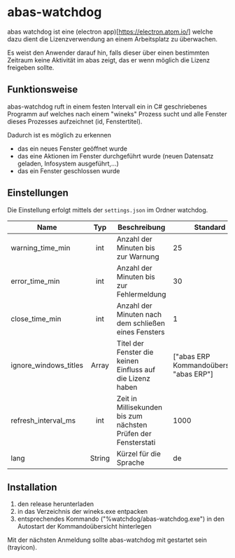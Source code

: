 
# abas-watchdog

abas watchdog ist eine (electron app)[https://electron.atom.io/] welche
dazu dient die Lizenzverwendung an einem Arbeitsplatz zu überwachen.

Es weist den Anwender darauf hin, falls dieser über einen bestimmten Zeitraum keine Aktivität im abas zeigt,
das er wenn möglich die Lizenz freigeben sollte.

## Funktionsweise

abas-watchdog ruft in einem festen Intervall ein in C# geschriebenes Programm auf
welches nach einem "wineks" Prozess sucht und alle Fenster dieses Prozesses
aufzeichnet (id, Fenstertitel).

Dadurch ist es möglich zu erkennen
- das ein neues Fenster geöffnet wurde
- das eine Aktionen im Fenster durchgeführt wurde (neuen Datensatz geladen, Infosystem ausgeführt,...)
- das ein Fenster geschlossen wurde

## Einstellungen

Die Einstellung erfolgt mittels der `settings.json` im Ordner watchdog.

| Name                  |   Typ  | Beschreibung                                                   | Standard                                   |
|-----------------------|:------:|----------------------------------------------------------------|--------------------------------------------|
| warning_time_min      |   int  | Anzahl der Minuten bis zur Warnung                             |                     25                     |
| error_time_min        |   int  | Anzahl der Minuten bis zur Fehlermeldung                       |                     30                     |
| close_time_min        |   int  | Anzahl der Minuten nach dem schließen eines Fensters           |                      1                     |
| ignore_windows_titles |  Array | Titel der Fenster die keinen Einfluss auf die Lizenz haben     | ["abas ERP Kommandoübersicht", "abas ERP"] |
| refresh_interval_ms   |   int  | Zeit in Millisekunden bis zum nächsten Prüfen der Fensterstati |                    1000                    |
| lang                  | String | Kürzel für die Sprache                                         |                     de                     |

## Installation

1. den release herunterladen
2. in das Verzeichnis der wineks.exe entpacken
3. entsprechendes Kommando ("%watchdog/abas-watchdog.exe") in den Autostart der Kommandoübersicht hinterlegen

Mit der nächsten Anmeldung sollte abas-watchdog mit gestartet sein (trayicon).
